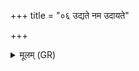 +++
title = "०६ उद्यते नम उदायते"

+++
<details><summary>मूलम् (GR)</summary>

उद्यते नम उदायते नम उदिताय नमः ।  
विराजे नमः स्वराजे नमः सम्राजे नमः ॥
</details>